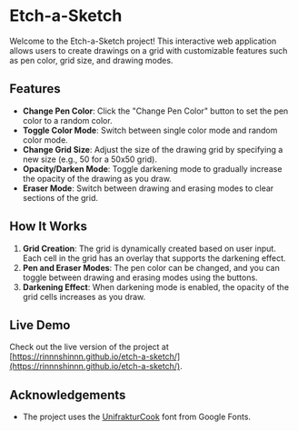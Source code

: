 # Etch-a-Sketch

Welcome to the Etch-a-Sketch project! This interactive web application allows users to create drawings on a grid with customizable features such as pen color, grid size, and drawing modes.

## Features

- **Change Pen Color**: Click the "Change Pen Color" button to set the pen color to a random color.
- **Toggle Color Mode**: Switch between single color mode and random color mode.
- **Change Grid Size**: Adjust the size of the drawing grid by specifying a new size (e.g., 50 for a 50x50 grid).
- **Opacity/Darken Mode**: Toggle darkening mode to gradually increase the opacity of the drawing as you draw.
- **Eraser Mode**: Switch between drawing and erasing modes to clear sections of the grid.

## How It Works

1. **Grid Creation**: The grid is dynamically created based on user input. Each cell in the grid has an overlay that supports the darkening effect.
2. **Pen and Eraser Modes**: The pen color can be changed, and you can toggle between drawing and erasing modes using the buttons.
3. **Darkening Effect**: When darkening mode is enabled, the opacity of the grid cells increases as you draw.

## Live Demo

Check out the live version of the project at [https://rinnnshinnn.github.io/etch-a-sketch/](https://rinnnshinnn.github.io/etch-a-sketch/).

## Acknowledgements

- The project uses the [UnifrakturCook](https://fonts.google.com/specimen/UnifrakturCook) font from Google Fonts.
